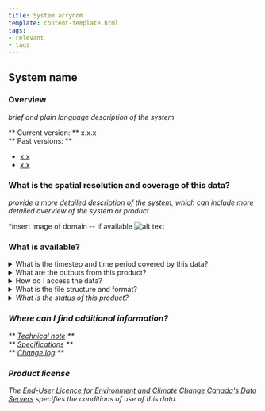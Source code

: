 ```yaml
---
title: System acrynom 
template: content-template.html
tags: 
- relevant
- tags
---
```


## **System name** 

### **Overview**

<p>

*brief and plain language description of the system*

</p>

** Current version: ** x.x.x
<br>
** Past versions: **

* [x.x](./previous_versions/old_version.md)
* [x.x](./previous_versions/old_version.md)


### **What is the spatial resolution and coverage of this data?**

<p>

*provide a more detailed description of the system, which can include more detailed overview of the system or product*

</p>

*insert image of domain -- if available 
![alt text](domain-images/domain.png)

### **What is available?**

<details>
<summary>What is the timestep and time period covered by this data? </summary>
<br>
<p> describe temporal resolution here </p>
</details>


<details>
<br>
<summary>What are the outputs from this product? </summary>
<ul>
<li> List items like this </li>
<li> add <code> boxed words</code> like this 
</ul>
<h5>Outputs currently available via NetCDF</h5>
<div class="table-wrapper">
	<table>
		<thead>
			<tr>
				<th>Variable </th>
				<th>Variable long name</th>
				<th>Unit </th>
				<th>Level </th>
				<th>Frequency (analysis/forecast) </th>
			</tr>
		</thead>
		<tbody>
			<tr>
				<td>-</td>
				<td>-</td>
				<td>-</td>
				<td>-</td>
				<td>-</td>
			</tr>
	</table>
</div>
</details>

<details>
<summary>How do I access the data? </summary>
<br>
<p> <i> Currently system_name data is only available through ECCC's internal Science Network.</i> </p>
</details>

<details>
<summary>What is the file structure and format?</summary>
<br>
<i> Currently system_name data is available in NetCDF file format, click   <a href = "../../../data_access/file_formats/file_formats">  here  </a>  information on file formats <i>
<ul>
<li> List items like this </li>
<li> add <code> boxed words</code> like this 
</ul>
<br>
<br>
</details>

<details>
<summary> What is the status of this product? </summary>
<br>
<b>Current Status</b>: Experimental
<br>
<p> click  <a href = "../../../additional_information/Operational-statuses/operational-status">  here  </a>  for descriptions of various operational statuses </p>
</details>

### **Where can I find additional information?**

** [Technical note](documentation/documentation-name) **
<br>
** [Specifications](./) **
<br> 
** [Change log](./path/to/doc) **

### **Product license**

The [End-User Licence for Environment and Climate Change Canada's Data Servers](../../license/license.md) specifies the conditions of use of this data.

 